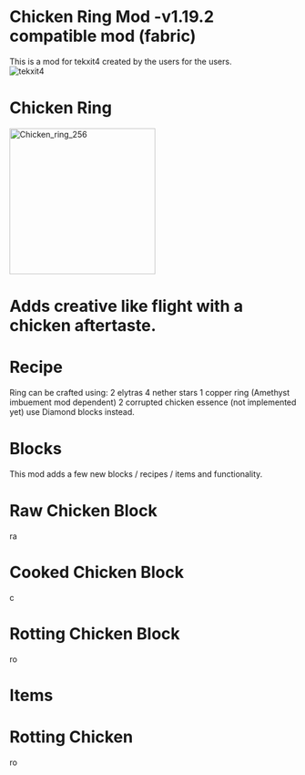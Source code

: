 # Chicken Ring Mod -v1.19.2 compatible mod (fabric)
This is a mod for tekxit4 created by the users for the users.  
![tekxit4](https://github.com/user-attachments/assets/85f0e94d-4cac-42b5-bb49-b3397b46130e)


# Chicken Ring
<img width="256" height="256" alt="Chicken_ring_256" src="https://github.com/user-attachments/assets/88f36bb3-b593-4c2d-896c-3663e6b3d095" />

# Adds creative like flight with a chicken aftertaste.

# Recipe

Ring can be crafted using:
 2 elytras
 4 nether stars
 1 copper ring (Amethyst imbuement mod dependent)
 2 corrupted chicken essence (not implemented yet)  use Diamond blocks instead.

# Blocks 

This mod adds a few new blocks / recipes / items and functionality.

# Raw Chicken Block
<img width="16" height="16" alt="raw_chicken_block" src="https://github.com/user-attachments/assets/aedb68bc-9265-45d0-bb00-c52dfadc4f53" />

# Cooked Chicken Block
<img width="16" height="16" alt="cooked_chicken_block" src="https://github.com/user-attachments/assets/ab4d5b84-25e7-4a90-8416-aa6cb021f3f7" />

# Rotting Chicken Block
<img width="16" height="16" alt="rotting_chicken_block" src="https://github.com/user-attachments/assets/f2543214-9f6f-4da8-a5c1-f90226bebfc9" />

# Items 

# Rotting Chicken
<img width="16" height="16" alt="rotting_chicken" src="https://github.com/user-attachments/assets/847f5f5b-144f-4b72-99eb-ad3b81c0f968" />
